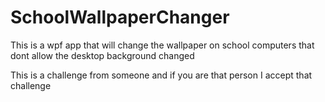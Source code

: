 # SchoolWallpaperChanger

This is a wpf app that will change the wallpaper on school computers that dont allow the desktop background changed

This is a challenge from someone and if you are that person I accept that challenge
